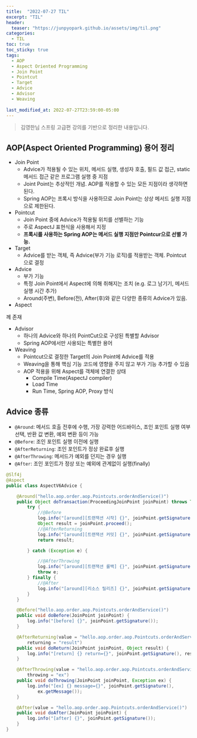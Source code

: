 ```yaml
---
title:  "2022-07-27 TIL"
excerpt: "TIL"
header:
  teaser: "https://junpyopark.github.io/assets/img/til.png"
categories:
  - TIL
toc: true
toc_sticky: true
tags:
  - AOP
  - Aspect Oriented Programming
  - Join Point
  - Pointcut
  - Target
  - Advice
  - Advisor
  - Weaving
  
last_modified_at: 2022-07-27T23:59:00-05:00
---
```

> 김영한님 스프링 고급편 강의를 기반으로 정리한 내용입니다.

## AOP(Aspect Oriented Programming) 용어 정리

* Join Point
  * Advice가 적용될 수 있는 위치, 메서드 실행, 생성자 호출, 필드 값 접근, static 메서드 접근 같은 프로그램 실행 중 지점
  * Joint Point는 추상적인 개념. AOP를 적용할 수 있는 모든 지점이라 생각하면 된다.
  * Spring AOP는 프록시 방식을 사용하므로 Join Point는 상상 메서드 실행 지점으로 제한된다.
* Pointcut
  * Join Point 중에 Advice가 적용될 위치를 선별하는 기능
  * 주로 AspectJ 표현식을 사용해서 지정
  * **프록시를 사용하는 Spring AOP는 메서드 실행 지점만 Pointcur으로 선별 가능.**
* Target
  * Advice를 받는 객체, 즉 Advice(부가 기능 로직)를 적용받는 객체. Pointcut으로 결정
* Advice
  * 부가 기능
  * 특정 Join Point에서 Aspect에 의해 취해지는 조치 (e.g. 로그 남기기, 메서드 실행 시간 추가)
  * Around(주변), Before(전), After(후)와 같은 다양한 종류의 Advice가 있음. 
* Aspect

께 존재
* Advisor
  * 하나의 Advice와 하나의 PointCut으로 구성된 특별할 Advisor
  * Spring AOP에서만 사용되는 특별한 용어
* Weaving
  * Pointcut으로 결정한 Target의 Join Point에 Advice를 적용
  * Weaving을 통해 핵심 기능 코드에 영향을 주지 않고 부가 기능 추가할 수 있음
  * AOP 적용을 위해 Aspect를 객체에 연결한 상태
    * Compile Time(AspectJ compiler)
    * Load Time
    * Run Time, Spring AOP, Proxy 방식

## Advice 종류

* `@Around`: 메서드 호출 전후에 수행, 가장 강력한 어드바이스, 조인 포인트 실행 여부 선택, 반환 값 변환,
예외 변환 등이 가능
* `@Before`: 조인 포인트 실행 이전에 실행
* `@AfterReturning`: 조인 포인트가 정상 완료후 실행
* `@AfterThrowing`: 메서드가 예외를 던지는 경우 실행
* `@After`: 조인 포인트가 정상 또는 예외에 관계없이 실행(finally)

```java
@Slf4j
@Aspect
public class AspectV6Advice {

    @Around("hello.aop.order.aop.Pointcuts.orderAndService()")
    public Object doTransaction(ProceedingJoinPoint joinPoint) throws Throwable {
        try {
            //@Before
            log.info("[around][트랜잭션 시작] {}", joinPoint.getSignature());
            Object result = joinPoint.proceed();
            //@AfterReturning
            log.info("[around][트랜잭션 커밋] {}", joinPoint.getSignature());\
            return result;

        } catch (Exception e) {

            //@AfterThrowing
            log.info("[around][트랜잭션 롤백] {}", joinPoint.getSignature());
            throw e;
        } finally {
            //@After
            log.info("[around][리소스 릴리즈] {}", joinPoint.getSignature());
        }
    }

    @Before("hello.aop.order.aop.Pointcuts.orderAndService()")
    public void doBefore(JoinPoint joinPoint) {
        log.info("[before] {}", joinPoint.getSignature());
    }

    @AfterReturning(value = "hello.aop.order.aop.Pointcuts.orderAndService()",
        returning = "result")
    public void doReturn(JoinPoint joinPoint, Object result) {
        log.info("[return] {} return={}", joinPoint.getSignature(), result);
    }

    @AfterThrowing(value = "hello.aop.order.aop.Pointcuts.orderAndService()",
        throwing = "ex")
    public void doThrowing(JoinPoint joinPoint, Exception ex) {
        log.info("[ex] {} message={}", joinPoint.getSignature(),
            ex.getMessage());
    }

    @After(value = "hello.aop.order.aop.Pointcuts.orderAndService()")
    public void doAfter(JoinPoint joinPoint) {
        log.info("[after] {}", joinPoint.getSignature());
    }
}
```
